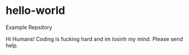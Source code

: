 # hello-world
Example Repsitory

Hi Humans!
Coding is fucking hard and im losinh my mind. Please send help.
